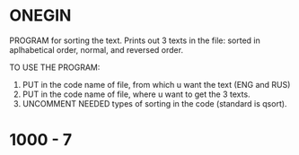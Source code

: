 # ONEGIN
PROGRAM for sorting the text. Prints out 3 texts in the file: sorted in aplhabetical order, normal, and reversed order.

TO USE THE PROGRAM:
1. PUT in the code name of file, from which u want the text (ENG and RUS)
2. PUT in the code name of file, where u want to get the 3 texts.
3. UNCOMMENT NEEDED types of sorting in the code (standard is qsort).

# 1000 - 7
